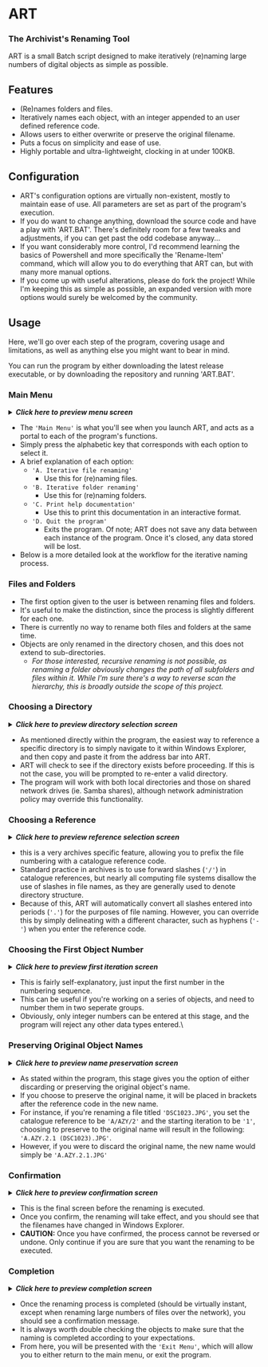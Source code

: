 # ART
### The Archivist's Renaming Tool

ART is a small Batch script designed to make iteratively (re)naming large numbers of digital objects as simple as possible.

## Features

- (Re)names folders and files.
- Iteratively names each object, with an integer appended to an user defined reference code.
- Allows users to either overwrite or preserve the original filename.
- Puts a focus on simplicity and ease of use.
- Highly portable and ultra-lightweight, clocking in at under 100KB.

## Configuration

- ART's configuration options are virtually non-existent, mostly to maintain ease of use. All parameters are set as part of the program's execution.
- If you do want to change anything, download the source code and have a play with 'ART.BAT'. There's definitely room for a few tweaks and adjustments, if you can get past the odd codebase anyway...
- If you want considerably more control, I'd recommend learning the basics of Powershell and more specifically the 'Rename-Item' command, which will allow you to do everything that ART can, but with many more manual options.
- If you come up with useful alterations, please do fork the project! While I'm keeping this as simple as possible, an expanded version with more options would surely be welcomed by the community.

## Usage

Here, we'll go over each step of the program, covering usage and limitations, as well as anything else you might want to bear in mind.

You can run the program by either downloading the latest release executable, or by downloading the repository and running 'ART.BAT'.

### Main Menu

<details>

***<summary>Click here to preview menu screen</summary>***

```
   __         ___    _____
  / /\       | |_)    | |
 /_/--\      |_| \    |_|
 ARCHIVIST'S RENAMING TOOL

MAIN MENU
Please select an option:

A. Iterative file renaming
B. Iterative folder renaming
C. Print help documentation (Recommended for first time users!)
D. Quit the program

Enter option:
```

</details>

- The `'Main Menu'` is what you'll see when you launch ART, and acts as a portal to each of the program's functions.
- Simply press the alphabetic key that corresponds with each option to select it.
- A brief explanation of each option:
    - `'A. Iterative file renaming'`
        - Use this for (re)naming files.
    - `'B. Iterative folder renaming'`
        - Use this for (re)naming folders.
    - `'C. Print help documentation'`
        - Use this to print this documentation in an interactive format.
    - `'D. Quit the program'`
        - Exits the program. Of note; ART does not save any data between each instance of the program. Once it's closed, any data stored will be lost.
- Below is a more detailed look at the workflow for the iterative naming process.

### Files and Folders

- The first option given to the user is between renaming files and folders.
- It's useful to make the distinction, since the process is slightly different for each one.
- There is currently no way to rename both files and folders at the same time.
- Objects are only renamed in the directory chosen, and this does not extend to sub-directories.
    - *For those interested, recursive renaming is not possible, as renaming a folder obviously changes the path of all subfolders and files within it. While I'm sure there's a way to reverse scan the hierarchy, this is broadly outside the scope of this project.*

### Choosing a Directory

<details>

***<summary>Click here to preview directory selection screen</summary>***

```
   __         ___    _____
  / /\       | |_)    | |
 /_/--\      |_| \    |_|
 ARCHIVIST'S RENAMING TOOL

FILE RENAMING

Input the directory containing the objects that are to be renamed (Copy and paste out of Windows Explorer):
```

</details>

- As mentioned directly within the program, the easiest way to reference a specific directory is to simply navigate to it within Windows Explorer, and then copy and paste it from the address bar into ART.
- ART will check to see if the directory exists before proceeding. If this is not the case, you will be prompted to re-enter a valid directory.
- The program will work with both local directories and those on shared network drives (ie. Samba shares), although network administration policy may override this functionality.

### Choosing a Reference

<details>

***<summary>Click here to preview reference selection screen</summary>***

```
   __         ___    _____
  / /\       | |_)    | |
 /_/--\      |_| \    |_|
 ARCHIVIST'S RENAMING TOOL

FILE RENAMING

Input the root catalogue reference for the objects, without the numbering for each file (i.e. B1018.1, where objects will be B1018.1.1, B1018.1.2 etc. - Slashes will be replaced with dots by default):
```

</details>

- this is a very archives specific feature, allowing you to prefix the file numbering with a catalogue reference code.
- Standard practice in archives is to use forward slashes (`'/'`) in catalogue references, but nearly all computing file systems disallow the use of slashes in file names, as they are generally used to denote directory structure.
- Because of this, ART will automatically convert all slashes entered into periods (`'.'`) for the purposes of file naming. However, you can override this by simply delineating with a different character, such as hyphens (`'-'`) when you enter the reference code.

### Choosing the First Object Number

<details>

***<summary>Click here to preview first iteration screen</summary>***

```
   __         ___    _____
  / /\       | |_)    | |
 /_/--\      |_| \    |_|
 ARCHIVIST'S RENAMING TOOL

FILE RENAMING

Input the number from which you want to start iterative file naming (i.e. the first number in the series):
```

</details>

- This is fairly self-explanatory, just input the first number in the numbering sequence.
- This can be useful if you're working on a series of objects, and need to number them in two seperate groups.
- Obviously, only integer numbers can be entered at this stage, and the program will reject any other data types entered.\

### Preserving Original Object Names

<details>

***<summary>Click here to preview name preservation screen</summary>***

```
   __         ___    _____
  / /\       | |_)    | |
 /_/--\      |_| \    |_|
 ARCHIVIST'S RENAMING TOOL

FILE RENAMING

Would you like to preserve the original object names? If yes, the original names will be placed in brackets after the catalogue reference. (Y/N)
```

</details>

- As stated within the program, this stage gives you the option of either discarding or preserving the original object's name.
- If you choose to preserve the original name, it will be placed in brackets after the reference code in the new name.
- For instance, if you're renaming a file titled `'DSC1023.JPG'`, you set the catalogue reference to be `'A/AZY/2'` and the starting iteration to be `'1'`, choosing to preserve to the original name will result in the following: `'A.AZY.2.1 (DSC1023).JPG'`.
- However, if you were to discard the original name, the new name would simply be `'A.AZY.2.1.JPG'`

### Confirmation

<details>

***<summary>Click here to preview confirmation screen</summary>***

```
   __         ___    _____
  / /\       | |_)    | |
 /_/--\      |_| \    |_|
 ARCHIVIST'S RENAMING TOOL

FILE RENAMING

Press any key to execute the renaming process...
```

</details>

- This is the final screen before the renaming is executed.
- Once you confirm, the renaming will take effect, and you should see that the filenames have changed in Windows Explorer.
- **CAUTION:** Once you have confirmed, the process cannot be reversed or undone. Only continue if you are sure that you want the renaming to be executed.

### Completion

<details>

***<summary>Click here to preview completion screen</summary>***

```
   __         ___    _____
  / /\       | |_)    | |
 /_/--\      |_| \    |_|
 ARCHIVIST'S RENAMING TOOL

Renaming process completed!

EXIT MENU
Please select an option:

A. Return to main menu
B. Quit the program

```

</details>

- Once the renaming process is completed (should be virtually instant, except when renaming large numbers of files over the network), you should see a confirmation message.
- It is always worth double checking the objects to make sure that the naming is completed according to your expectations.
- From here, you will be presented with the `'Exit Menu'`, which will allow you to either return to the main menu, or exit the program.